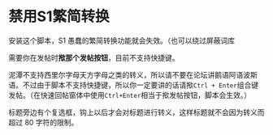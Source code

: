 # 禁用S1繁简转换

安装这个脚本，S1 愚蠢的繁简转换功能就会失效。（也可以绕过屏蔽词库

需要你在发帖时**揿那个发帖按钮**，目前不支持快捷键。

泥潭不支持西里尔字母天方字母之类的转义，所以请不要在论坛讲鹅语阿语波斯语。不过由于脚本不支持快捷键，所以你一定要讲的话请揿`Ctrl + Enter`组合键发帖。（在快速回帖窗体中使用`Ctrl+Enter`相当于揿发帖按钮，脚本会生效。）

标题旁边有个复选框，钩上以后才会对标题进行转义，这样标题就不会因为转义而超过 80 字符的限制。
